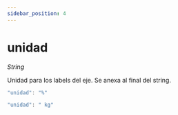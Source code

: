```yaml
---
sidebar_position: 4
---
```


# unidad

*String*

Unidad para los labels del eje. Se anexa al final del string.

```js
"unidad": "%"
```

```js
"unidad": " kg"
```
